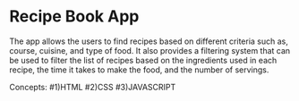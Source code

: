 # Recipe Book App

The app allows the users to find recipes based on different criteria such as, course, cuisine, and type of food. It also provides a filtering system that can be used to filter the list of recipes based on the ingredients used in each recipe, the time it takes to make the food, and the number of servings.

Concepts:
#1)HTML
#2)CSS
#3)JAVASCRIPT
